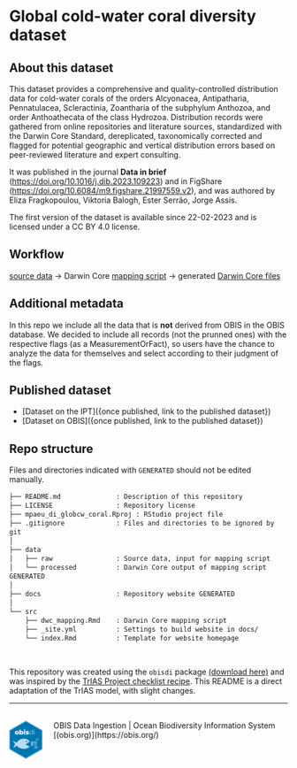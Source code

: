 # Global cold-water coral diversity dataset

## About this dataset

This dataset provides a comprehensive and quality-controlled distribution data for cold-water corals of the orders Alcyonacea, Antipatharia, Pennatulacea, Scleractinia, Zoantharia of the subphylum Anthozoa, and order Anthoathecata of the class Hydrozoa. Distribution records were gathered from online repositories and literature sources, standardized with the Darwin Core Standard, dereplicated, taxonomically corrected and flagged for potential geographic and vertical distribution errors based on peer-reviewed literature and expert consulting.

It was published in the journal __Data in brief__ (https://doi.org/10.1016/j.dib.2023.109223) and in FigShare (https://doi.org/10.6084/m9.figshare.21997559.v2), and was authored by Eliza Fragkopoulou, Viktoria Balogh, Ester Serrão, Jorge Assis.

The first version of the dataset is available since 22-02-2023 and is licensed under a CC BY 4.0 license.

## Workflow

[source data](https://github.com/iobis/mpaeu_di_globcw_coral/tree/master/data/raw) → Darwin Core [mapping script](https://github.com/iobis/mpaeu_di_globcw_coral/blob/master/src/obisdi_general.Rmd) → generated [Darwin Core files](https://github.com/iobis/mpaeu_di_globcw_coral/tree/master/data/processed)

## Additional metadata

In this repo we include all the data that is __not__ derived from OBIS in the OBIS database. We decided to include all records (not the prunned ones) with the respective flags (as a MeasurementOrFact), so users have the chance to analyze the data for themselves and select according to their judgment of the flags.

## Published dataset

* [Dataset on the IPT]({once published, link to the published dataset})
* [Dataset on OBIS]({once published, link to the published dataset})

## Repo structure

Files and directories indicated with `GENERATED` should not be edited manually.

```
├── README.md              : Description of this repository
├── LICENSE                : Repository license
├── mpaeu_di_globcw_coral.Rproj : RStudio project file
├── .gitignore             : Files and directories to be ignored by git
│
├── data
│   ├── raw                : Source data, input for mapping script
│   └── processed          : Darwin Core output of mapping script GENERATED
│
├── docs                   : Repository website GENERATED
│
└── src
    ├── dwc_mapping.Rmd    : Darwin Core mapping script
    ├── _site.yml          : Settings to build website in docs/
    └── index.Rmd          : Template for website homepage
```
<!-- Please don't edit below this line -->
<!-- PACKAGE DETAILS -->
<br>

<!--INSTITUTIONAL_DETAILS-->
<!--FUNDING_DETAILS-->
This repository was created using the
`obisdi` package [(download here)](https://github.com/iobis/obisdi/) and was inspired by the [TrIAS Project checklist recipe](https://github.com/trias-project/checklist-recipe/). This README is a direct adaptation of the TrIAS model, with slight changes.
<hr>
<br>  
<img style="float: left; margin-right: 20px;" src="src/static/obisdi_logo.png" width="60">
OBIS Data Ingestion | Ocean Biodiversity Information System [(obis.org)](https://obis.org/)
